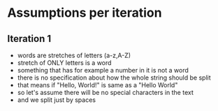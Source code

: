 # Assumptions per iteration

## Iteration 1
- words are stretches of letters (a-z,A-Z)
- stretch of ONLY letters is a word
- something that has for example a number in it is not a word
- there is no specification about how the whole string should be split
- that means if "Hello, World!" is same as a "Hello World"
- so let's assume there will be no special characters in the text
- and we split just by spaces